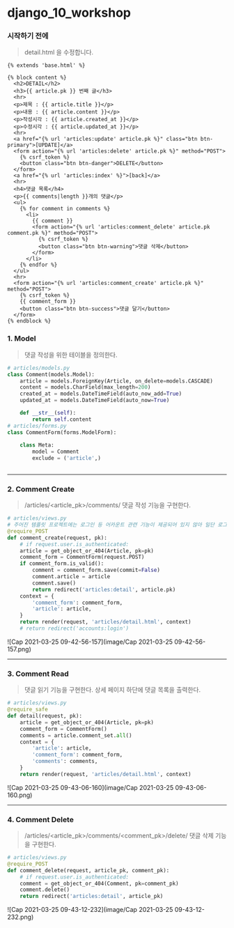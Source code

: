 # django_10_workshop



### 시작하기 전에

> detail.html 을 수정합니다.

```django
{% extends 'base.html' %}

{% block content %}
  <h2>DETAIL</h2>
  <h3>{{ article.pk }} 번째 글</h3>
  <hr>
  <p>제목 : {{ article.title }}</p>
  <p>내용 : {{ article.content }}</p>
  <p>작성시각 : {{ article.created_at }}</p>
  <p>수정시각 : {{ article.updated_at }}</p>
  <hr>
  <a href="{% url 'articles:update' article.pk %}" class="btn btn-primary">[UPDATE]</a>
  <form action="{% url 'articles:delete' article.pk %}" method="POST">
    {% csrf_token %}
    <button class="btn btn-danger">DELETE</button>
  </form>
  <a href="{% url 'articles:index' %}">[back]</a>
  <hr>
  <h4>댓글 목록</h4>
  <p>{{ comments|length }}개의 댓글</p>
  <ul>
    {% for comment in comments %}
      <li>
        {{ comment }}
        <form action="{% url 'articles:comment_delete' article.pk comment.pk %}" method="POST">
          {% csrf_token %}
          <button class="btn btn-warning">댓글 삭제</button>
        </form>
      </li>
    {% endfor %}
  </ul>
  <hr>
  <form action="{% url 'articles:comment_create' article.pk %}" method="POST">
    {% csrf_token %}
    {{ comment_form }}
    <button class="btn btn-success">댓글 달기</button>
  </form>
{% endblock %}
```





### 1. Model

> 댓글 작성을 위한 테이블을 정의한다.

``` python
# articles/models.py
class Comment(models.Model):
    article = models.ForeignKey(Article, on_delete=models.CASCADE)
    content = models.CharField(max_length=200)
    created_at = models.DateTimeField(auto_now_add=True)
    updated_at = models.DateTimeField(auto_now=True)

    def __str__(self):
        return self.content
# articles/forms.py
class CommentForm(forms.ModelForm):
    
    class Meta:
        model = Comment
        exclude = ('article',)
    
```



___



### 2. Comment Create

> /articles/<article_pk>/comments/ 댓글 작성 기능을 구현한다.

``` python
# articles/views.py
# 주어진 템플릿 프로젝트에는 로그인 등 어카운트 관련 기능이 제공되어 있지 않아 일단 로그인 없이 작성 할 수 있도록 했습니다.
@require_POST
def comment_create(request, pk):
    # if request.user.is_authenticated:
    article = get_object_or_404(Article, pk=pk)
    comment_form = CommentForm(request.POST)
    if comment_form.is_valid():
        comment = comment_form.save(commit=False)
        comment.article = article
        comment.save()
        return redirect('articles:detail', article.pk)
    context = {
        'comment_form': comment_form,
        'article': article,
    }
    return render(request, 'articles/detail.html', context)
    # return redirect('accounts:login')
```

![Cap 2021-03-25 09-42-56-157](image/Cap 2021-03-25 09-42-56-157.png)

___



### 3. Comment Read

> 댓글 읽기 기능을 구현한다. 상세 페이지 하단에 댓글 목록을 출력한다.

``` python
# articles/views.py
@require_safe
def detail(request, pk):
    article = get_object_or_404(Article, pk=pk)
    comment_form = CommentForm()
    comments = article.comment_set.all()
    context = {
        'article': article,
        'comment_form': comment_form,
        'comments': comments,
    }
    return render(request, 'articles/detail.html', context)
```

![Cap 2021-03-25 09-43-06-160](image/Cap 2021-03-25 09-43-06-160.png)

___



### 4. Comment Delete

> /articles/<article_pk>/comments/<comment_pk>/delete/ 댓글 삭제 기능을 구현한다.

``` python
# articles/views.py
@require_POST
def comment_delete(request, article_pk, comment_pk):
    # if request.user.is_authenticated:
    comment = get_object_or_404(Comment, pk=comment_pk)
    comment.delete()
    return redirect('articles:detail', article_pk)
```

![Cap 2021-03-25 09-43-12-232](image/Cap 2021-03-25 09-43-12-232.png)
